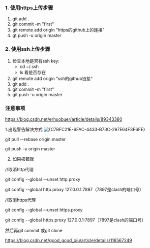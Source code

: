 ### 1. 使用https上传步骤
1. git add .
2. git commit -m "first"
3. git remote add origin "https的github上的连接" 
4. gt push -u origin master
### 2. 使用ssh上传步骤
1. 检查本地是否有ssh key:
     - cd ~/.ssh
     - ls
   看是否存在
1. git remote add origin "ssh的github链接"
2. git add .
3. git commit -m "first"
4. git push -u origin master
### 注意事项
https://blog.csdn.net/erhuobuer/article/details/89343380

1.出现警告解决方式
![{C7BFC21E-6FAC-4433-B73C-297E64F3F6FE}](https://github.com/user-attachments/assets/5abb6964-13ab-4b77-9ee5-3f5da8ab7210)

git pull --rebase origin master

git push -u origin master

2. 如果报错就

//取消http代理

git config --global --unset http.proxy


git config --global http.proxy 127.0.0.1:7897（7897是clash的端口号）

//取消https代理

git config --global --unset https.proxy

git config --global https.proxy 127.0.0.1:7897（7897是clash的端口号）

然后再git commit 或git clone

https://blog.csdn.net/good_good_xiu/article/details/118567249
